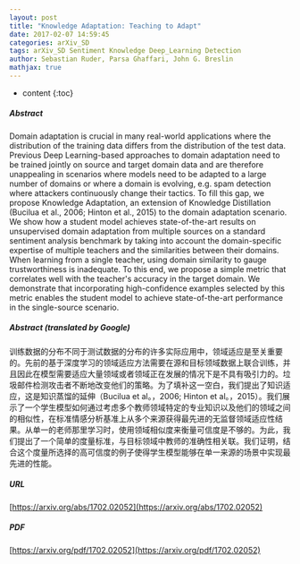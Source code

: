 ```yaml
---
layout: post
title: "Knowledge Adaptation: Teaching to Adapt"
date: 2017-02-07 14:59:45
categories: arXiv_SD
tags: arXiv_SD Sentiment Knowledge Deep_Learning Detection
author: Sebastian Ruder, Parsa Ghaffari, John G. Breslin
mathjax: true
---
```


* content
{:toc}

##### Abstract
Domain adaptation is crucial in many real-world applications where the distribution of the training data differs from the distribution of the test data. Previous Deep Learning-based approaches to domain adaptation need to be trained jointly on source and target domain data and are therefore unappealing in scenarios where models need to be adapted to a large number of domains or where a domain is evolving, e.g. spam detection where attackers continuously change their tactics. To fill this gap, we propose Knowledge Adaptation, an extension of Knowledge Distillation (Bucilua et al., 2006; Hinton et al., 2015) to the domain adaptation scenario. We show how a student model achieves state-of-the-art results on unsupervised domain adaptation from multiple sources on a standard sentiment analysis benchmark by taking into account the domain-specific expertise of multiple teachers and the similarities between their domains. When learning from a single teacher, using domain similarity to gauge trustworthiness is inadequate. To this end, we propose a simple metric that correlates well with the teacher's accuracy in the target domain. We demonstrate that incorporating high-confidence examples selected by this metric enables the student model to achieve state-of-the-art performance in the single-source scenario.

##### Abstract (translated by Google)
训练数据的分布不同于测试数据的分布的许多实际应用中，领域适应是至关重要的。先前的基于深度学习的领域适应方法需要在源和目标领域数据上联合训练，并且因此在模型需要适应大量领域或者领域正在发展的情况下是不具有吸引力的。垃圾邮件检测攻击者不断地改变他们的策略。为了填补这一空白，我们提出了知识适应，这是知识蒸馏的延伸（Bucilua et al。，2006; Hinton et al。，2015）。我们展示了一个学生模型如何通过考虑多个教师领域特定的专业知识以及他们的领域之间的相似性，在标准情感分析基准上从多个来源获得最先进的无监督领域适应性结果。从单一的老师那里学习时，使用领域相似度来衡量可信度是不够的。为此，我们提出了一个简单的度量标准，与目标领域中教师的准确性相关联。我们证明，结合这个度量所选择的高可信度的例子使得学生模型能够在单一来源的场景中实现最先进的性能。

##### URL
[https://arxiv.org/abs/1702.02052](https://arxiv.org/abs/1702.02052)

##### PDF
[https://arxiv.org/pdf/1702.02052](https://arxiv.org/pdf/1702.02052)

